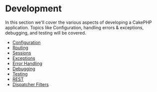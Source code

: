 # Development

In this section we'll cover the various aspects of developing a CakePHP
application. Topics like Configuration, handling errors & exceptions,
debugging, and testing will be covered.

- [Configuration](development/configuration)
- [Routing](development/routing)
- [Sessions](development/sessions)
- [Exceptions](development/exceptions)
- [Error Handling](development/errors)
- [Debugging](development/debugging)
- [Testing](development/testing)
- [REST](development/rest)
- [Dispatcher Filters](development/dispatch-filters)

